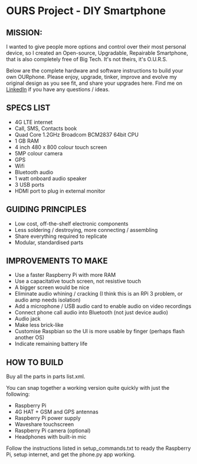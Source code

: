 # OURS Project - DIY Smartphone

## MISSION:

I wanted to give people more options and control over their most personal device, so I created an Open-source, Upgradable, Repairable Smartphone, that is also completely free of Big Tech. It's not theirs, it's O.U.R.S. 

Below are the complete hardware and software instructions to build your own OURphone. Please enjoy, upgrade, tinker, improve and evolve my original design as you see fit, and share your upgrades here. Find me on [LinkedIn](https://www.linkedin.com/in/boyofthefuture/) if you have any questions / ideas.


## SPECS LIST

- 4G LTE internet
- Call, SMS, Contacts book
- Quad Core 1.2GHz Broadcom BCM2837 64bit CPU
- 1 GB RAM
- 4 inch 480 x 800 colour touch screen
- 5MP colour camera
- GPS
- Wifi
- Bluetooth audio
- 1 watt onboard audio speaker
- 3 USB ports
- HDMI port to plug in external monitor


## GUIDING PRINCIPLES

- Low cost, off-the-shelf electronic components
- Less soldering / destroying, more connecting / assembling
- Share everything required to replicate
- Modular, standardised parts


## IMPROVEMENTS TO MAKE

- Use a faster Raspberry Pi with more RAM
- Use a capacitative touch screen, not resistive touch
- A bigger screen would be nice
- Eliminate audio whining / cracking (I think this is an RPi 3 problem, or audio amp needs isolation)
- Add a microphone / USB audio card to enable audio on video recordings
- Connect phone call audio into Bluetooth (not just device audio)
- Audio jack
- Make less brick-like
- Customise Raspbian so the UI is more usable by finger (perhaps flash another OS)
- Indicate remaining battery life


## HOW TO BUILD

Buy all the parts in parts list.xml.

You can snap together a working version quite quickly with just the following:
- Raspberry Pi
- 4G HAT + GSM and GPS antennas
- Raspberry Pi power supply
- Waveshare touchscreen
- Raspberry Pi camera (optional)
- Headphones with built-in mic

Follow the instructions listed in setup_commands.txt to ready the Raspberry Pi, setup internet, and get the phone.py app working.

